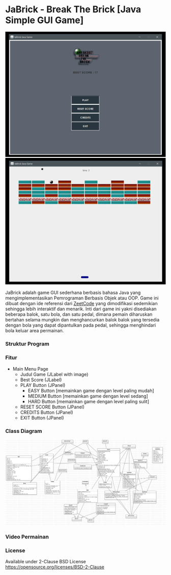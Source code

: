 # JaBrick - Break The Brick [Java Simple GUI Game]

<p align="center">
  <img src="mainMenu.png">
  <img src="inGame.png">
</p>

JaBrick adalah game GUI sederhana berbasis bahasa Java yang mengimplementasikan Pemrograman Berbasis Objek atau OOP. Game ini dibuat dengan ide referensi dari <a href="http://zetcode.com/javagames/breakout/">ZeetCode</a> yang dimodifikasi sedemikian sehingga lebih interaktif dan menarik. Inti dari game ini yakni disediakan beberapa balok, satu bola, dan satu pedal, dimana pemain diharuskan bertahan selama mungkin dan menghancurkan balok balok yang tersedia dengan bola yang dapat dipantulkan pada pedal, sehingga menghindari bola keluar area permainan. 
<br>

### Struktur Program


### Fitur
- Main Menu Page
  - Judul Game (JLabel with image)
  - Best Score (JLabel)
  - PLAY Button (JPanel)
    - EASY Button [memainkan game dengan level paling mudah]
    - MEDIUM Button [memainkan game dengan level sedang]
    - HARD Button [memainkan game dengan level paling sulit]
  - RESET SCORE Button (JPanel)
  - CREDITS Button (JPanel)
  - EXIT Button (JPanel)
  
### Class Diagram
<p align="center">
  <img src="class.png">
</p>

### Video Permainan


### License
Available under 2-Clause BSD License https://opensource.org/licenses/BSD-2-Clause
